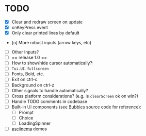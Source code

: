 # TODO
 
* [X] Clear and redraw screen on update
* [X] onKeyPress event
* [X] Only clear printed lines by default
* [o] More robust inputs (arrow keys, etc)
* [ ] Other Inputs?
* [ ] == release 1.0 ==
* [ ] How to show/hide cursor automatically?:
* [ ] `Tui.UI.fullscreen`
* [ ] Fonts, Bold, etc.
* [ ] Exit on ctrl-c
* [ ] Background on ctrl-z
* [ ] Other signals to handle automatically?
* [ ] Cross platform considerations? (e.g. is `clearScreen` ok on win?)
* [ ] Handle TODO comments in codebase
* [ ] Built-in UI components (see [Bubbles][1] source code for reference):
    * [ ] Prompt
    * [ ] Choice
    * [ ] LoadingSpinner
* [ ] [asciinema][2] demos

[1]: https://github.com/charmbracelet/bubbles
[2]: https://docs.asciinema.org/getting-started/

